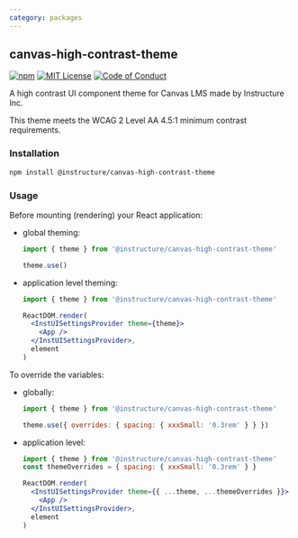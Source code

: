 ```yaml
---
category: packages
---
```


## canvas-high-contrast-theme

[![npm][npm]][npm-url]
[![MIT License][license-badge]][license]
[![Code of Conduct][coc-badge]][coc]

A high contrast UI component theme for Canvas LMS made by Instructure Inc.

This theme meets the WCAG 2 Level AA 4.5:1 minimum contrast requirements.

### Installation

```sh
npm install @instructure/canvas-high-contrast-theme
```

### Usage

Before mounting (rendering) your React application:

- global theming:

  ```js
  import { theme } from '@instructure/canvas-high-contrast-theme'

  theme.use()
  ```

- application level theming:

  ```jsx
  import { theme } from '@instructure/canvas-high-contrast-theme'

  ReactDOM.render(
    <InstUISettingsProvider theme={theme}>
      <App />
    </InstUISettingsProvider>,
    element
  )
  ```

To override the variables:

- globally:

  ```js
  import { theme } from '@instructure/canvas-high-contrast-theme'

  theme.use({ overrides: { spacing: { xxxSmall: '0.3rem' } } })
  ```

- application level:

  ```jsx
  import { theme } from '@instructure/canvas-high-contrast-theme'
  const themeOverrides = { spacing: { xxxSmall: '0.3rem' } }

  ReactDOM.render(
    <InstUISettingsProvider theme={{ ...theme, ...themeOverrides }}>
      <App />
    </InstUISettingsProvider>,
    element
  )
  ```

[npm]: https://img.shields.io/npm/v/@instructure/canvas-high-contrast-theme.svg
[npm-url]: https://npmjs.com/package/@instructure/canvas-high-contrast-theme
[license-badge]: https://img.shields.io/npm/l/instructure-ui.svg?style=flat-square
[license]: https://github.com/instructure/instructure-ui/blob/master/LICENSE.md
[coc-badge]: https://img.shields.io/badge/code%20of-conduct-ff69b4.svg?style=flat-square
[coc]: https://github.com/instructure/instructure-ui/blob/master/CODE_OF_CONDUCT.md
